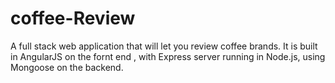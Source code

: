 # coffee-Review
A full stack web application that will let you review coffee brands. It is built in AngularJS on the fornt end , with Express server running in Node.js, using Mongoose on the backend. 
